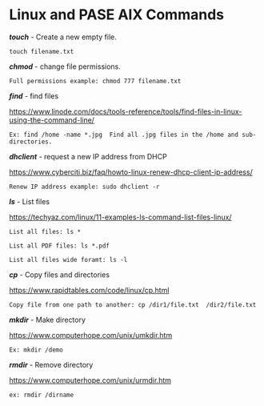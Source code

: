 # Linux and PASE AIX Commands

***touch*** - Create a new empty file.
```
touch filename.txt
```

***chmod*** - change file permissions.
```
Full permissions example: chmod 777 filename.txt
```

***find*** - find files

https://www.linode.com/docs/tools-reference/tools/find-files-in-linux-using-the-command-line/

```
Ex: find /home -name *.jpg	Find all .jpg files in the /home and sub-directories.
```

***dhclient*** - request a new IP address from DHCP

https://www.cyberciti.biz/faq/howto-linux-renew-dhcp-client-ip-address/

```
Renew IP address example: sudo dhclient -r
```

***ls*** - List files

https://techyaz.com/linux/11-examples-ls-command-list-files-linux/

```
List all files: ls *

List all PDF files: ls *.pdf

List all files wide foramt: ls -l

```

***cp*** - Copy files and directories

https://www.rapidtables.com/code/linux/cp.html

```
Copy file from one path to another: cp /dir1/file.txt  /dir2/file.txt
```

***mkdir*** - Make directory

https://www.computerhope.com/unix/umkdir.htm

```
Ex: mkdir /demo
```

***rmdir*** - Remove directory

https://www.computerhope.com/unix/urmdir.htm

```
ex: rmdir /dirname
```



